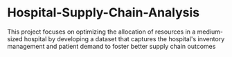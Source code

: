 # Hospital-Supply-Chain-Analysis
This project focuses on optimizing the allocation of resources in a medium-sized hospital by developing a dataset that captures the hospital's inventory management and patient demand  to foster better supply chain outcomes
